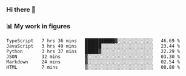 ### Hi there 👋

### 📊 My work in figures

<!--START_SECTION:waka-->

```text
TypeScript   7 hrs 36 mins   ███████████▓░░░░░░░░░░░░░   46.69 %
JavaScript   3 hrs 49 mins   ██████░░░░░░░░░░░░░░░░░░░   23.44 %
Python       3 hrs 37 mins   █████▓░░░░░░░░░░░░░░░░░░░   22.29 %
JSON         32 mins         ▓░░░░░░░░░░░░░░░░░░░░░░░░   03.30 %
Markdown     24 mins         ▓░░░░░░░░░░░░░░░░░░░░░░░░   02.54 %
HTML         7 mins          ▒░░░░░░░░░░░░░░░░░░░░░░░░   00.80 %
```

<!--END_SECTION:waka-->
